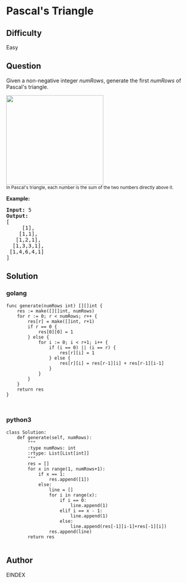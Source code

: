 # Pascal's Triangle

## Difficulty
Easy

## Question
<p>Given a non-negative integer&nbsp;<em>numRows</em>, generate the first <em>numRows</em> of Pascal&#39;s triangle.</p>

<p><img alt="" src="https://upload.wikimedia.org/wikipedia/commons/0/0d/PascalTriangleAnimated2.gif" style="height:240px; width:260px" /><br />
<small>In Pascal&#39;s triangle, each number is the sum of the two numbers directly above it.</small></p>

<p><strong>Example:</strong></p>

<pre>
<strong>Input:</strong> 5
<strong>Output:</strong>
[
     [1],
    [1,1],
   [1,2,1],
  [1,3,3,1],
 [1,4,6,4,1]
]
</pre>


## Solution
### golang
```golang
func generate(numRows int) [][]int {
	res := make([][]int, numRows)
	for r := 0; r < numRows; r++ {
		res[r] = make([]int, r+1)
		if r == 0 {
			res[0][0] = 1
		} else {
			for i := 0; i < r+1; i++ {
				if (i == 0) || (i == r) {
					res[r][i] = 1
				} else {
					res[r][i] = res[r-1][i] + res[r-1][i-1]
				}
			}
		}
	}
	return res
}



```
### python3
```python3
class Solution:
    def generate(self, numRows):
        """
        :type numRows: int
        :rtype: List[List[int]]
        """
        res = []
        for x in range(1, numRows+1):
            if x == 1:
                res.append([1])
            else:
                line = []
                for i in range(x):
                    if i == 0:
                        line.append(1)
                    elif i == x - 1:
                        line.append(1)
                    else:
                        line.append(res[-1][i-1]+res[-1][i])
                res.append(line)
        return res
    

```

## Author
EINDEX